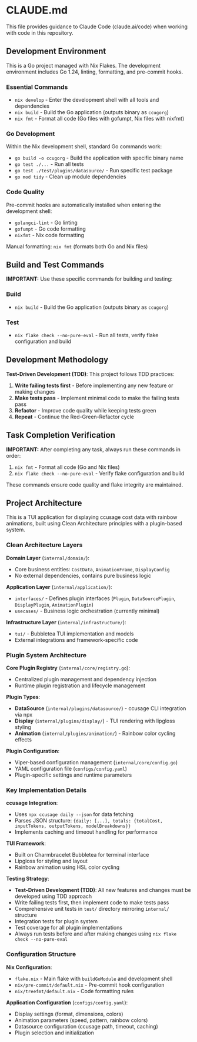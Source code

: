 # CLAUDE.md

This file provides guidance to Claude Code (claude.ai/code) when working with code in this repository.

## Development Environment

This is a Go project managed with Nix Flakes. The development environment includes Go 1.24, linting, formatting, and pre-commit hooks.

### Essential Commands

- `nix develop` - Enter the development shell with all tools and dependencies
- `nix build` - Build the Go application (outputs binary as `ccugorg`)
- `nix fmt` - Format all code (Go files with gofumpt, Nix files with nixfmt)

### Go Development

Within the Nix development shell, standard Go commands work:
- `go build -o ccugorg` - Build the application with specific binary name
- `go test ./...` - Run all tests
- `go test ./test/plugins/datasource/` - Run specific test package
- `go mod tidy` - Clean up module dependencies

### Code Quality

Pre-commit hooks are automatically installed when entering the development shell:
- `golangci-lint` - Go linting
- `gofumpt` - Go code formatting
- `nixfmt` - Nix code formatting

Manual formatting: `nix fmt` (formats both Go and Nix files)

## Build and Test Commands

**IMPORTANT:** Use these specific commands for building and testing:

### Build
- `nix build` - Build the Go application (outputs binary as `ccugorg`)

### Test
- `nix flake check --no-pure-eval` - Run all tests, verify flake configuration and build

## Development Methodology

**Test-Driven Development (TDD)**: This project follows TDD practices:

1. **Write failing tests first** - Before implementing any new feature or making changes
2. **Make tests pass** - Implement minimal code to make the failing tests pass
3. **Refactor** - Improve code quality while keeping tests green
4. **Repeat** - Continue the Red-Green-Refactor cycle

## Task Completion Verification

**IMPORTANT:** After completing any task, always run these commands in order:
1. `nix fmt` - Format all code (Go and Nix files)
2. `nix flake check --no-pure-eval` - Verify flake configuration and build

These commands ensure code quality and flake integrity are maintained.

## Project Architecture

This is a TUI application for displaying ccusage cost data with rainbow animations, built using Clean Architecture principles with a plugin-based system.

### Clean Architecture Layers

**Domain Layer** (`internal/domain/`):
- Core business entities: `CostData`, `AnimationFrame`, `DisplayConfig`
- No external dependencies, contains pure business logic

**Application Layer** (`internal/application/`):
- `interfaces/` - Defines plugin interfaces (`Plugin`, `DataSourcePlugin`, `DisplayPlugin`, `AnimationPlugin`)
- `usecases/` - Business logic orchestration (currently minimal)

**Infrastructure Layer** (`internal/infrastructure/`):
- `tui/` - Bubbletea TUI implementation and models
- External integrations and framework-specific code

### Plugin System Architecture

**Core Plugin Registry** (`internal/core/registry.go`):
- Centralized plugin management and dependency injection
- Runtime plugin registration and lifecycle management

**Plugin Types**:
- **DataSource** (`internal/plugins/datasource/`) - ccusage CLI integration via npx
- **Display** (`internal/plugins/display/`) - TUI rendering with lipgloss styling
- **Animation** (`internal/plugins/animation/`) - Rainbow color cycling effects

**Plugin Configuration**:
- Viper-based configuration management (`internal/core/config.go`)
- YAML configuration file (`configs/config.yaml`)
- Plugin-specific settings and runtime parameters

### Key Implementation Details

**ccusage Integration**:
- Uses `npx ccusage daily --json` for data fetching
- Parses JSON structure: `{daily: [...], totals: {totalCost, inputTokens, outputTokens, modelBreakdowns}}`
- Implements caching and timeout handling for performance

**TUI Framework**:
- Built on Charmbracelet Bubbletea for terminal interface
- Lipgloss for styling and layout
- Rainbow animation using HSL color cycling

**Testing Strategy**:
- **Test-Driven Development (TDD)**: All new features and changes must be developed using TDD approach
- Write failing tests first, then implement code to make tests pass
- Comprehensive unit tests in `test/` directory mirroring `internal/` structure
- Integration tests for plugin system
- Test coverage for all plugin implementations
- Always run tests before and after making changes using `nix flake check --no-pure-eval`

### Configuration Structure

**Nix Configuration**:
- `flake.nix` - Main flake with `buildGoModule` and development shell
- `nix/pre-commit/default.nix` - Pre-commit hook configuration
- `nix/treefmt/default.nix` - Code formatting rules

**Application Configuration** (`configs/config.yaml`):
- Display settings (format, dimensions, colors)
- Animation parameters (speed, pattern, rainbow colors)
- Datasource configuration (ccusage path, timeout, caching)
- Plugin selection and initialization
